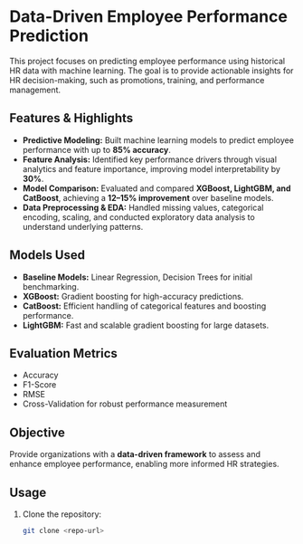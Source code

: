# Data-Driven Employee Performance Prediction

This project focuses on predicting employee performance using historical HR data with machine learning. The goal is to provide actionable insights for HR decision-making, such as promotions, training, and performance management.

## Features & Highlights
- **Predictive Modeling:** Built machine learning models to predict employee performance with up to **85% accuracy**.
- **Feature Analysis:** Identified key performance drivers through visual analytics and feature importance, improving model interpretability by **30%**.
- **Model Comparison:** Evaluated and compared **XGBoost, LightGBM, and CatBoost**, achieving a **12–15% improvement** over baseline models.
- **Data Preprocessing & EDA:** Handled missing values, categorical encoding, scaling, and conducted exploratory data analysis to understand underlying patterns.

## Models Used
- **Baseline Models:** Linear Regression, Decision Trees for initial benchmarking.
- **XGBoost:** Gradient boosting for high-accuracy predictions.
- **CatBoost:** Efficient handling of categorical features and boosting performance.
- **LightGBM:** Fast and scalable gradient boosting for large datasets.

## Evaluation Metrics
- Accuracy
- F1-Score
- RMSE
- Cross-Validation for robust performance measurement

## Objective
Provide organizations with a **data-driven framework** to assess and enhance employee performance, enabling more informed HR strategies.

## Usage
1. Clone the repository:
   ```bash
   git clone <repo-url>
